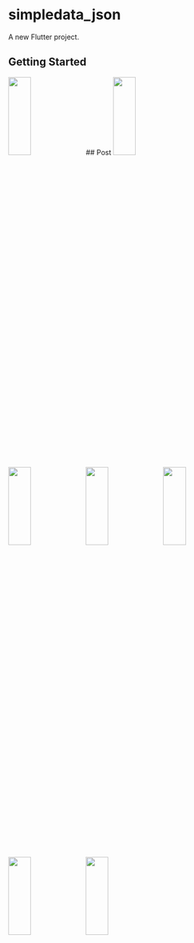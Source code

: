 # simpledata_json

A new Flutter project.

## Getting Started

<p>
<img src="https://github.com/khushipatel0147/simpledata_json/assets/119857263/55d050a8-52f4-4e65-bc23-7d513d3ee883" height="20%" width="30%" >
  ## Post
<img src="https://github.com/khushipatel0147/simpledata_json/assets/119857263/0563734e-5ac4-4318-ad9d-986a2f851531" height="20%" width="30%" >
<img src="https://github.com/khushipatel0147/simpledata_json/assets/119857263/396677a0-212f-4e74-b3eb-856750d4c823" height="20%" width="30%" >
<img src="https://github.com/khushipatel0147/simpledata_json/assets/119857263/81586aec-d7b9-40fe-8e0f-98ad57df94e4" height="20%" width="30%" >
<img src="https://github.com/khushipatel0147/simpledata_json/assets/119857263/f0d7b493-dc00-4c59-9c1b-ef35e8d4c794" height="20%" width="30%" >
<img src="https://github.com/khushipatel0147/simpledata_json/assets/119857263/33ef5bb7-d24a-4f0a-8bfb-119cdceb1627" height="20%" width="30%" >
<img src="https://github.com/khushipatel0147/simpledata_json/assets/119857263/0e5ec574-8217-4284-9948-e38174abf9db" height="20%" width="30%" >
</p>
